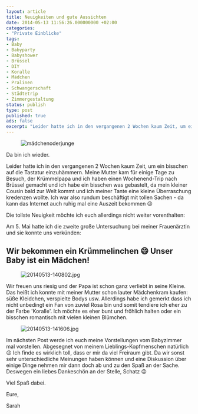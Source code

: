 ```yaml
---
layout: article
title: Neuigkeiten und gute Aussichten
date: 2014-05-13 11:56:26.000000000 +02:00
categories:
- "Private Einblicke"
tags:
- Baby
- Babyparty
- Babyshower
- Brüssel
- DIY
- Koralle
- Mädchen
- Pralinen
- Schwangerschaft
- Städtetrip
- Zimmergestaltung
status: publish
type: post
published: true
ads: false
excerpt: "Leider hatte ich in den vergangenen 2 Wochen kaum Zeit, um ein bisschen auf die Tastatur einzuhämmern. Meine Mutter kam für einige Tage zu Besuch, der Krümmelpapa und ich haben einen Wochenend-Trip nach Brüssel gemacht und ich habe ein bisschen was gebastelt, da mein kleiner Cousin bald zur Welt kommt und ich meiner Tante eine kleine Überraschung kredenzen wollte."
---
```

<figure>
	<img src="{{ site.url }}/images/girl-18918_150.jpg" alt="mädchenoderjunge" />
</figure>

Da bin ich wieder.

Leider hatte ich in den vergangenen 2 Wochen kaum Zeit, um ein bisschen auf die Tastatur einzuhämmern. Meine Mutter kam für einige Tage zu Besuch, der Krümmelpapa und ich haben einen Wochenend-Trip nach Brüssel gemacht und ich habe ein bisschen was gebastelt, da mein kleiner Cousin bald zur Welt kommt und ich meiner Tante eine kleine Überraschung kredenzen wollte. Ich war also rundum beschäftigt mit tollen Sachen - da kann das Internet auch ruhig mal eine Auszeit bekommen :wink:

Die tollste Neuigkeit möchte ich euch allerdings nicht weiter vorenthalten:

Am 5. Mai hatte ich die zweite große Untersuchung bei meiner Frauenärztin und sie konnte uns verkünden:

## Wir bekommen ein Krümmelinchen :smile: Unser Baby ist ein Mädchen!
<figure>
	<img src="{{ site.url }}/images/20140513-140802.jpg" alt="20140513-140802.jpg" />
</figure>


Wir freuen uns riesig und der Papa ist schon ganz verliebt in seine Kleine.
Das heißt ich konnte mit meiner Mutter schon lauter Mädchenkram kaufen: süße Kleidchen, verspielte Bodys usw. Allerdings habe ich gemerkt dass ich nicht unbedingt ein Fan von zuviel Rosa bin und somit tendiere ich eher zu der Farbe 'Koralle'. Ich möchte es eher bunt und fröhlich halten oder ein bisschen romantisch mit vielen kleinen Blümchen.


<figure>
	<img src="{{ site.url }}/images/20140513-141606.jpg" alt="20140513-141606.jpg" />
</figure>



Im nächsten Post werde ich euch meine Vorstellungen vom Babyzimmer mal vorstellen. Abgesegnet von meinem Lieblings-Kopfmenschen natürlich :wink: Ich finde es wirklich toll, dass er mir da viel Freiraum gibt. Da wir sonst sehr unterschiedliche Meinungen haben können und eine Diskussion über einige Dinge nehmen mir dann doch ab und zu den Spaß an der Sache. Deswegen ein liebes Dankeschön an der Stelle, Schatz :wink:


Viel Spaß dabei.

Eure,

Sarah

